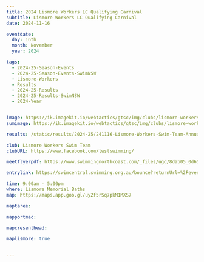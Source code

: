 ```yaml
---
title: 2024 Lismore Workers LC Qualifying Carnival
subtitle: Lismore Workers LC Qualifying Carnival
date: 2024-11-16

eventdate:
  day: 16th
  month: November
  year: 2024

tags:
  - 2024-25-Season-Events
  - 2024-25-Season-Events-SwimNSW
  - Lismore-Workers
  - Results
  - 2024-25-Results
  - 2024-25-Results-SwimNSW
  - 2024-Year


image: https://ik.imagekit.io/webtactics/gtsc/img/clubs/lismore-workers-600x400.jpg
sumimage: https://ik.imagekit.io/webtactics/gtsc/img/clubs/lismore-workers-400x600.jpg

results: /static/results/2024-25/241116-Lismore-Workers-Swim-Team-Annual-LC-Qualifying-Meet-results.pdf

club: Lismore Workers Swim Team 
clubURL: https://www.facebook.com/lwstswimming/

meetflyerpdf: https://www.swimmingnorthcoast.com/_files/ugd/8dab05_0d65084ad83342af912e55310515d5f2.pdf

entrylink: https://swimcentral.swimming.org.au/bounce?returnUrl=%2Fevents%2Fa9f67258-3686-ef11-ac20-000d3ad05ca9%2Fdetail

time: 9:00am - 5:00pm
where: Lismore Memorial Baths
map: https://maps.app.goo.gl/uy2f5rSq7pkM1MXS7

maptaree:

mapportmac:

mapcresenthead:

maplismore: true


---
```



